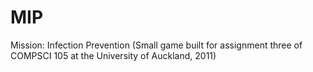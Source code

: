 # MIP
Mission: Infection Prevention (Small game built for assignment three of COMPSCI 105 at the University of Auckland, 2011)
